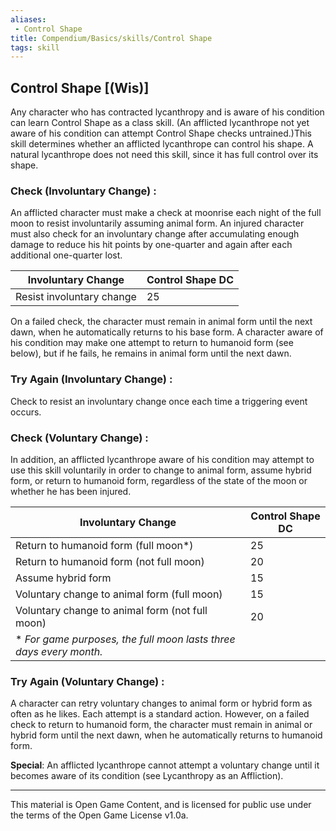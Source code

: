 ```yaml
---
aliases:
 - Control Shape
title: Compendium/Basics/skills/Control Shape
tags: skill
---
```

## Control Shape [(Wis)]
Any character who has contracted lycanthropy and is aware of his condition can learn Control Shape as a class skill. (An afflicted lycanthrope not yet aware of his condition can attempt Control Shape checks untrained.)This skill determines whether an afflicted lycanthrope can control his shape. A natural lycanthrope does not need this skill, since it has full control over its shape.

### Check (Involuntary Change) : 
An afflicted character must make a check at moonrise each night of the full moon to resist involuntarily assuming animal form. An injured character must also check for an involuntary change after accumulating enough damage to reduce his hit points by one-quarter and again after each additional one-quarter lost.

|Involuntary Change|Control Shape DC|
|---|---|
|Resist involuntary change|25|

On a failed check, the character must remain in animal form until the next dawn, when he automatically returns to his base form. A character aware of his condition may make one attempt to return to humanoid form (see below), but if he fails, he remains in animal form until the next dawn.

### Try Again (Involuntary Change) : 
Check to resist an involuntary change once each time a triggering event occurs.

### Check (Voluntary Change) : 
In addition, an afflicted lycanthrope aware of his condition may attempt to use this skill voluntarily in order to change to animal form, assume hybrid form, or return to humanoid form, regardless of the state of the moon or whether he has been injured.

|Involuntary Change|Control Shape DC|
|---|---|
|Return to humanoid form (full moon*)|25|
|Return to humanoid form (not full moon)|20|
|Assume hybrid form|15|
|Voluntary change to animal form (full moon)|15|
|Voluntary change to animal form (not full moon)|20|
|* _For game purposes, the full moon lasts three days every month._|   |

### Try Again (Voluntary Change) : 
A character can retry voluntary changes to animal form or hybrid form as often as he likes. Each attempt is a standard action. However, on a failed check to return to humanoid form, the character must remain in animal or hybrid form until the next dawn, when he automatically returns to humanoid form.

**Special**: An afflicted lycanthrope cannot attempt a voluntary change until it becomes aware of its condition (see Lycanthropy as an Affliction).

---

This material is Open Game Content, and is licensed for public use under the terms of the Open Game License v1.0a.

